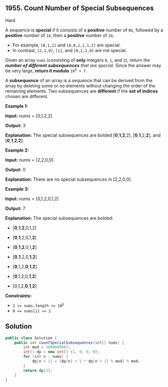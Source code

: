 ## 1955\. Count Number of Special Subsequences

Hard

A sequence is **special** if it consists of a **positive** number of `0`s, followed by a **positive** number of `1`s, then a **positive** number of `2`s.

*   For example, `[0,1,2]` and `[0,0,1,1,1,2]` are special.
*   In contrast, `[2,1,0]`, `[1]`, and `[0,1,2,0]` are not special.

Given an array `nums` (consisting of **only** integers `0`, `1`, and `2`), return _the **number of different subsequences** that are special_. Since the answer may be very large, **return it modulo** <code>10<sup>9</sup> + 7</code>.

A **subsequence** of an array is a sequence that can be derived from the array by deleting some or no elements without changing the order of the remaining elements. Two subsequences are **different** if the **set of indices** chosen are different.

**Example 1:**

**Input:** nums = [0,1,2,2]

**Output:** 3

**Explanation:** The special subsequences are bolded [**0**,**1**,**2**,2], [**0**,**1**,2,**2**], and [**0**,**1**,**2**,**2**].

**Example 2:**

**Input:** nums = [2,2,0,0]

**Output:** 0

**Explanation:** There are no special subsequences in [2,2,0,0].

**Example 3:**

**Input:** nums = [0,1,2,0,1,2]

**Output:** 7

**Explanation:** The special subsequences are bolded: 

- \[**0**,**1**,**2**,0,1,2] 

- \[**0**,**1**,2,0,1,**2**] 

- \[**0**,**1**,**2**,0,1,**2**] 

- \[**0**,**1**,2,0,**1**,**2**] 

- \[**0**,1,2,**0**,**1**,**2**] 

- \[**0**,1,2,0,**1**,**2**] 

- \[0,1,2,**0**,**1**,**2**]

**Constraints:**

*   <code>1 <= nums.length <= 10<sup>5</sup></code>
*   `0 <= nums[i] <= 2`

## Solution

```java
public class Solution {
    public int countSpecialSubsequences(int[] nums) {
        int mod = 1000000007;
        int[] dp = new int[] {1, 0, 0, 0};
        for (int n : nums) {
            dp[n + 1] = (dp[n] + 2 * dp[n + 1] % mod) % mod;
        }
        return dp[3];
    }
}
```